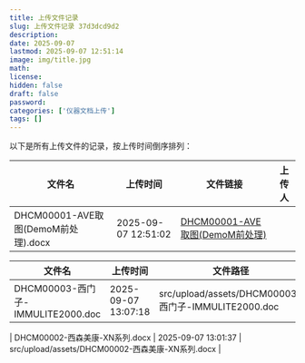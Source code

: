 ```yaml
---
title: 上传文件记录
slug: 上传文件记录 37d3dcd9d2
description:
date: 2025-09-07
lastmod: 2025-09-07 12:51:14
image: img/title.jpg
math:
license:
hidden: false
draft: false
password:
categories: ['仪器文档上传']
tags: []
---
```

以下是所有上传文件的记录，按上传时间倒序排列：

| 文件名 | 上传时间 | 文件链接 | 上传人 |
|--------|----------|----------|----------|
| DHCM00001-AVE取图(DemoM前处理).docx | 2025-09-07 12:51:02 | [DHCM00001-AVE取图(DemoM前处理)](assets/DHCM00001-AVE取图(DemoM前处理).docx) ||


| 文件名 | 上传时间 | 文件路径 |
|--------|----------|----------|
| DHCM00003-西门子-IMMULITE2000.doc | 2025-09-07 13:07:18 | src/upload/assets/DHCM00003-西门子-IMMULITE2000.doc |

| DHCM00002-西森美康-XN系列.docx | 2025-09-07 13:01:37 | src/upload/assets/DHCM00002-西森美康-XN系列.docx |

